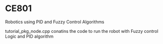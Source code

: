 # CE801
Robotics using PID and Fuzzy Control Algorithms



tutorial_pkg_node.cpp conatins the code to run the robot with Fuzzy control Logic and PID algorithm
